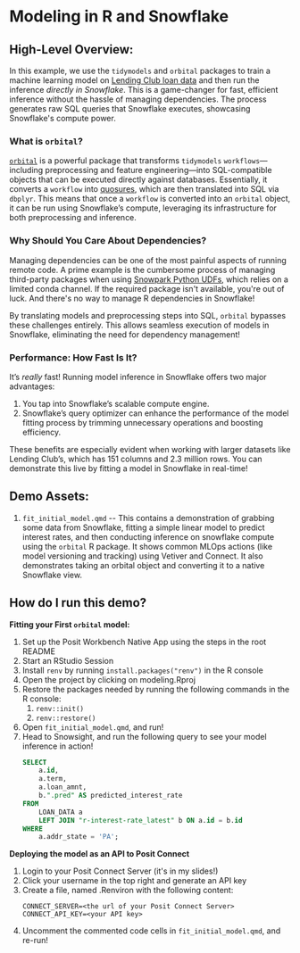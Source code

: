 # Modeling in R and Snowflake

## High-Level Overview:

In this example, we use the `tidymodels` and `orbital` packages to train a machine learning model on [Lending Club loan data](https://www.kaggle.com/datasets/wordsforthewise/lending-club) and then run the inference *directly in Snowflake*. This is a game-changer for fast, efficient inference without the hassle of managing dependencies. The process generates raw SQL queries that Snowflake executes, showcasing Snowflake's compute power.


### What is `orbital`?

[`orbital`](https://orbital.tidymodels.org/index.html) is a powerful package that transforms `tidymodels` `workflows`—including preprocessing and feature engineering—into SQL-compatible objects that can be executed directly against databases. Essentially, it converts a `workflow` into [quosures](https://rlang.r-lib.org/reference/topic-quosure.html), which are then translated into SQL via `dbplyr`. This means that once a `workflow` is converted into an `orbital` object, it can be run using Snowflake’s compute, leveraging its infrastructure for both preprocessing and inference.


### Why Should You Care About Dependencies?

Managing dependencies can be one of the most painful aspects of running remote code. A prime example is the cumbersome process of managing third-party packages when using [Snowpark Python UDFs](https://docs.snowflake.com/en/developer-guide/snowpark/python/creating-udfs#using-third-party-packages-from-anaconda-in-a-udf), which relies on a limited conda channel. If the required package isn't available, you're out of luck. And there's no way to manage R dependencies in Snowflake!

By translating models and preprocessing steps into SQL, `orbital` bypasses these challenges entirely. This allows seamless execution of models in Snowflake, eliminating the need for dependency management!


### Performance: How Fast Is It?

It’s *really* fast! Running model inference in Snowflake offers two major advantages:

1. You tap into Snowflake’s scalable compute engine.
2. Snowflake’s query optimizer can enhance the performance of the model fitting process by trimming unnecessary operations and boosting efficiency.

These benefits are especially evident when working with larger datasets like Lending Club’s, which has 151 columns and 2.3 million rows. You can demonstrate this live by fitting a model in Snowflake in real-time!


## Demo Assets:

1.  `fit_initial_model.qmd` -- This contains a demonstration of grabbing some data from Snowflake, fitting a simple linear model to predict interest rates, and then conducting inference on snowflake compute using the `orbital` R package. It shows common MLOps actions (like model versioning and tracking) using Vetiver and Connect. It also demonstrates taking an orbital object and converting it to a native Snowflake view.

## How do I run this demo?

**Fitting your First `orbital` model:**

1. Set up the Posit Workbench Native App using the steps in the root README
2. Start an RStudio Session
3. Install `renv` by running `install.packages("renv")` in the R console
4. Open the project by clicking on modeling.Rproj
5. Restore the packages needed by running the following commands in the R console:
    1. `renv::init()`
    2. `renv::restore()`
6. Open `fit_initial_model.qmd`, and run!
7. Head to Snowsight, and run the following query to see your model inference in action!
    ```sql
    SELECT 
        a.id, 
        a.term, 
        a.loan_amnt,
        b.".pred" AS predicted_interest_rate 
    FROM 
        LOAN_DATA a 
        LEFT JOIN "r-interest-rate_latest" b ON a.id = b.id 
    WHERE 
        a.addr_state = 'PA';
    ```

**Deploying the model as an API to Posit Connect**
1. Login to your Posit Connect Server (it's in my slides!)
2. Click your username in the top right and generate an API key
3. Create a file, named .Renviron with the following content:
    ```
    CONNECT_SERVER=<the url of your Posit Connect Server>
    CONNECT_API_KEY=<your API key>
    ```
4. Uncomment the commented code cells in `fit_initial_model.qmd`, and re-run!
